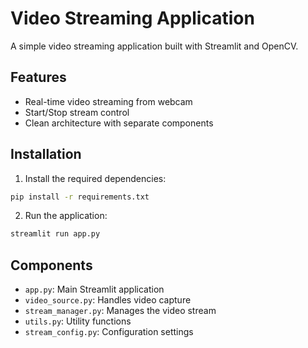 # Video Streaming Application

A simple video streaming application built with Streamlit and OpenCV.

## Features

- Real-time video streaming from webcam
- Start/Stop stream control
- Clean architecture with separate components

## Installation

1. Install the required dependencies:
```bash
pip install -r requirements.txt
```

2. Run the application:
```bash
streamlit run app.py
```

## Components

- `app.py`: Main Streamlit application
- `video_source.py`: Handles video capture
- `stream_manager.py`: Manages the video stream
- `utils.py`: Utility functions
- `stream_config.py`: Configuration settings
